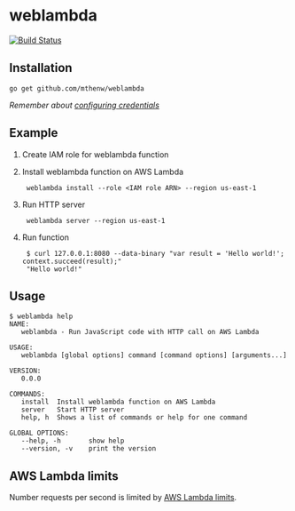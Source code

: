 # weblambda

[![Build Status](https://travis-ci.org/mthenw/weblambda.svg?branch=master)](https://travis-ci.org/mthenw/weblambda)

## Installation

```
go get github.com/mthenw/weblambda
```

*Remember about [configuring credentials](https://github.com/awslabs/aws-sdk-go/#configuring-credentials)*

## Example

1. Create IAM role for weblambda function

2. Install weblambda function on AWS Lambda

        weblambda install --role <IAM role ARN> --region us-east-1

3. Run HTTP server

        weblambda server --region us-east-1

4. Run function

        $ curl 127.0.0.1:8080 --data-binary "var result = 'Hello world!'; context.succeed(result);"
        "Hello world!"

## Usage

```
$ weblambda help
NAME:
   weblambda - Run JavaScript code with HTTP call on AWS Lambda

USAGE:
   weblambda [global options] command [command options] [arguments...]

VERSION:
   0.0.0

COMMANDS:
   install	Install weblambda function on AWS Lambda
   server	Start HTTP server
   help, h	Shows a list of commands or help for one command

GLOBAL OPTIONS:
   --help, -h		show help
   --version, -v	print the version

```

## AWS Lambda limits

Number requests per second is limited by [AWS Lambda limits](http://docs.aws.amazon.com/lambda/latest/dg/limits.html).